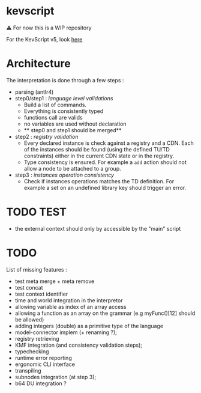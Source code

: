 # kevscript
:warning: For now this is a WIP repository  

For the KevScript v5, look [here](https://github.com/dukeboard/kevoree/tree/master/kevoree-core/org.kevoree.kevscript)

# Architecture
The interpretation is done through a few steps :
 * parsing (antlr4)
 * step0/step1 : *language level validations*
   * Build a list of commands.
   * Everything is consistently typed
   * functions call are valids
   * no variables are used without declaration
   * ** step0 and step1 should be merged**
 * step2 : *registry validation*
   * Every declared instance is check against a registry and a CDN. Each of the instances should be found (using the defined TU/TD constraints) either in the current CDN state or in the registry.
   * Type consistency is ensured. For example a `add` action should not allow a node to be attached to a group.
 * step3 : *instances operation consistency*
   * Check if instances operations matches the TD definition. For example a set on an undefined library key should trigger an error.

# TODO TEST
 * the external context should only by accessible by the "main" script

# TODO
List of missing features :
 * test meta merge + meta remove
 * test concat
 * test context identifier
 * time and world integration in the interpretor
 * allowing variable as index of an array access
 * allowing a function as an array on the grammar (e.g myFunc()[12] should be allowed)
 * adding integers (double) as a primitive type of the language
 * model-connector implem (+ renaming ?);
 * registry retrieving
 * KMF integration (and consistency validation steps);
 * typechecking
 * runtime error reporting
 * ergonomic CLI interface
 * transpiling
 * subnodes integration (at step 3);
 * b64 DU integration ?

